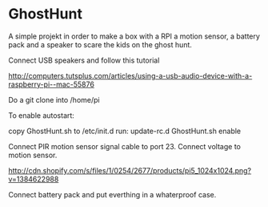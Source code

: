 GhostHunt
=========

A simple projekt in order to make a box with a RPI a motion sensor, a battery pack and a speaker to scare the kids on the ghost hunt. 

Connect USB speakers and follow this tutorial 

  http://computers.tutsplus.com/articles/using-a-usb-audio-device-with-a-raspberry-pi--mac-55876

Do a git clone into /home/pi

To enable autostart:
  
  copy GhostHunt.sh to /etc/init.d
  run: update-rc.d GhostHunt.sh enable
  
Connect PIR motion sensor signal cable to port 23. Connect voltage to motion sensor. 

  http://cdn.shopify.com/s/files/1/0254/2677/products/pi5_1024x1024.png?v=1384622988

Connect battery pack and put everthing in a whaterproof case. 
